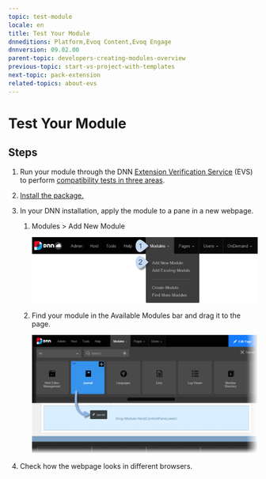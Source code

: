 ```yaml
---
topic: test-module
locale: en
title: Test Your Module
dnneditions: Platform,Evoq Content,Evoq Engage
dnnversion: 09.02.00
parent-topic: developers-creating-modules-overview
previous-topic: start-vs-project-with-templates
next-topic: pack-extension
related-topics: about-evs
---
```


# Test Your Module

## Steps

1.  Run your module through the DNN [Extension Verification Service](http://evs.dnnsoftware.com/) (EVS) to perform [compatibility tests in three areas](about-evs).
2.  [Install the package.](install-extension)
3.  In your DNN installation, apply the module to a pane in a new webpage.
    1.  Modules \> Add New Module
        
          
        
        ![Module > Add New Module](/images/scr-menuModulesAddNew.png)
        
          
        
    2.  Find your module in the Available Modules bar and drag it to the page.
        
          
        
        ![Drag your module to a pane in the page.](/images/scr-cp-ModulesList-Drag.png)
        
          
        
4.  Check how the webpage looks in different browsers.